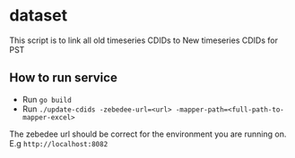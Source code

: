 # dataset

This script is to link all old timeseries CDIDs to New timeseries CDIDs for PST

## How to run service

- Run `go build`
- Run `./update-cdids -zebedee-url=<url> -mapper-path=<full-path-to-mapper-excel>`

The zebedee url should be correct for the environment you are running on.
E.g `http://localhost:8082`
